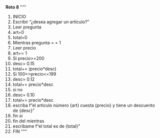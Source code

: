 **Reto 8**
"""
01. INICIO
02. Escribir “¿desea agregar un artículo?” 
03. Leer pregunta
04. art=0
05. total=0
06. Mientras pregunta = = 1
07. Leer precio
08. art+= 1  
09. Si precio>=200 
10.	   desc= 0.15
11.	   total+= (precio*desc)
12. Si 100<=precio<=199
13.	   desc= 0.12
14.	   total+= precio*desc
15. si no
16.	   desc= 0.10
17.	   total+= precio*desc
18. escriba f”el articulo número {art} cuesta {precio} y tiene un descuento de {desc}”
19. fin si
20. fin del mientras 
21. escríbame f“el total es de {total}” 
22. FIN
"""